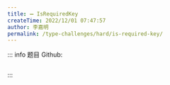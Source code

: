 ```yaml
---
title: ➖ IsRequiredKey
createTime: 2022/12/01 07:47:57
author: 李嘉明
permalink: /type-challenges/hard/is-required-key/
---
```


::: info 题目
Github: []()

```ts

```

:::
